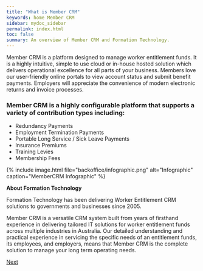 ```yaml
---
title: "What is Member CRM"
keywords: home Member CRM
sidebar: mydoc_sidebar
permalink: index.html
toc: false
summary: An overview of Member CRM and Formation Technology.
---
```


Member CRM is a platform designed to manage worker entitlement funds. It is a highly intuitive, simple to use cloud or in-house hosted solution which delivers operational excellence for all parts of your business. Members love our user-friendly online portals to view account status and submit benefit payments. Employers will appreciate the convenience of modern electronic returns and invoice processes.

### Member CRM is a highly configurable platform that supports a variety of contribution types including:

 - Redundancy Payments
 - Employment Termination Payments
 - Portable Long Service / Sick Leave Payments
 - Insurance Premiums
 - Training Levies 
 - Membership Fees

{% include image.html file="backoffice/infographic.png" alt="Infographic" caption="MemberCRM  Infographic" %}

**About Formation Technology**

Formation Technology has been delivering Worker Entitlement CRM solutions to governments and businesses since 2005. 

Member CRM is a versatile CRM system built from years of firsthand experience in delivering tailored IT solutions for worker entitlement funds across multiple industries in Australia. 
Our detailed understanding and practical experience in servicing the specific needs of an entitlement funds, its employees, and employers, means that Member CRM is the complete solution to manage your long term operating needs.

<a class="btn btn-primary btn-lg" href="mydoc_dashboard_and_menu_overview.html" role="button">Next</a>
